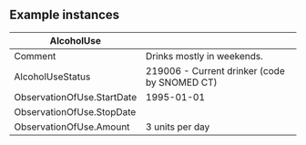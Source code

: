 ## Example instances

| AlcoholUse                    |                            |
|-------------------------------|----------------------------|
| Comment                       | Drinks mostly in weekends. |
| AlcoholUseStatus            | 219006 - Current drinker (code by SNOMED CT) |
| ObservationOfUse.StartDate | 1995-01-01 |
| ObservationOfUse.StopDate  |   |
| ObservationOfUse.Amount     | 3 units per day |

